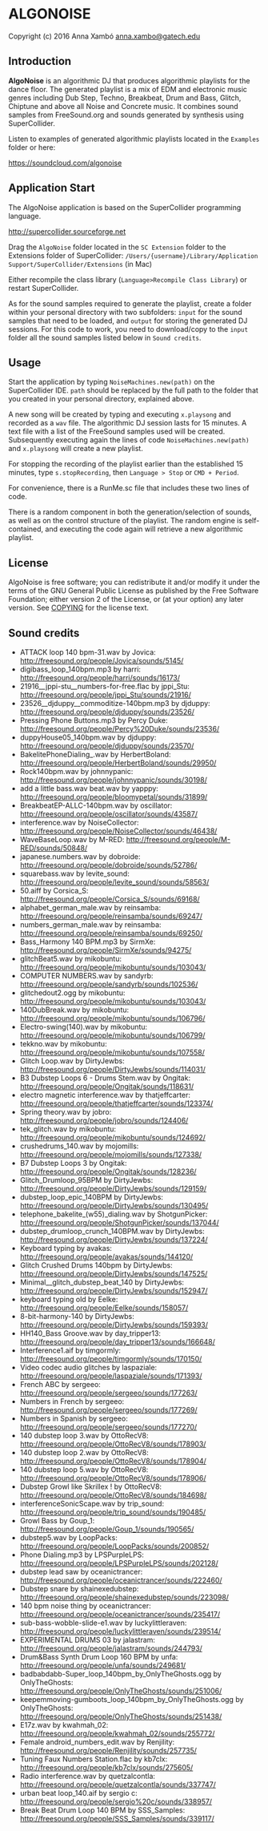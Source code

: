 ALGONOISE
========
Copyright (c) 2016 Anna Xambó <anna.xambo@gatech.edu>


Introduction
------------

**AlgoNoise** is an algorithmic DJ that produces algorithmic playlists for the dance floor. The generated playlist is a mix of EDM and electronic music genres including Dub Step, Techno, Breakbeat, Drum and Bass, Glitch, Chiptune and above all Noise and Concrete music. It combines sound samples from FreeSound.org and sounds generated by synthesis using SuperCollider.

Listen to examples of generated algorithmic playlists located in the `Examples` folder or here:

https://soundcloud.com/algonoise


Application Start
-----------------

The AlgoNoise application is based on the SuperCollider programming language.

http://supercollider.sourceforge.net

Drag the `AlgoNoise` folder located in the `SC Extension` folder to the Extensions folder of SuperCollider: `/Users/{username}/Library/Application Support/SuperCollider/Extensions` (in Mac)

Either recompile the class library (`Language>Recompile Class Library`) or restart SuperCollider.

As for the sound samples required to generate the playlist, create a folder within your personal directory with two subfolders: `input` for the sound samples that need to be loaded, and `output` for storing the generated DJ sessions. For this code to work, you need to download/copy to the `input` folder all the sound samples listed below in `Sound credits`.


Usage
-----

Start the application by typing `NoiseMachines.new(path)` on the SuperCollider IDE. `path` should be replaced by the full path to the folder that you created in your personal directory, explained above.

A new song will be created by typing and executing `x.playsong` and recorded as a `wav` file. The algorithmic DJ session lasts for 15 minutes. A text file with a list of the FreeSound samples used will be created. Subsequently executing again the lines of code `NoiseMachines.new(path)` and `x.playsong` will create a new playlist.

For stopping the recording of the playlist earlier than the established 15 minutes, type `s.stopRecording`, then `Language > Stop` or `CMD + Period`.

For convenience, there is a RunMe.sc file that includes these two lines of code.

There is a random component in both the generation/selection of sounds, as well as on the control structure of the playlist. The random engine is self-contained, and executing the code again will retrieve a new algorithmic playlist.


License
-------

AlgoNoise is free software; you can redistribute it and/or modify it under the terms of the GNU General Public License as published by the Free Software Foundation; either version 2 of the License, or (at your option) any later version. See [COPYING](COPYING) for the license text.


Sound credits
-------------

- ATTACK loop 140 bpm-31.wav by Jovica: http://freesound.org/people/Jovica/sounds/5145/
- digibass_loop_140bpm.mp3 by harri: http://freesound.org/people/harri/sounds/16173/
- 21916__jppi-stu__numbers-for-free.flac by jppi_Stu: http://freesound.org/people/jppi_Stu/sounds/21916/
- 23526__djduppy__commoditize-140bpm.mp3 by djduppy: http://freesound.org/people/djduppy/sounds/23526/
- Pressing Phone Buttons.mp3 by Percy Duke: http://freesound.org/people/Percy%20Duke/sounds/23536/
- duppyHouse05_140bpm.wav by djduppy: http://freesound.org/people/djduppy/sounds/23570/
- BakelitePhoneDialing_.wav by HerbertBoland: http://freesound.org/people/HerbertBoland/sounds/29950/
- Rock140bpm.wav by johnnypanic: http://freesound.org/people/johnnypanic/sounds/30198/
- add a little bass.wav beat.wav by yapppy: http://freesound.org/people/bloomypetal/sounds/31899/
- BreakbeatEP-ALLC-140bpm.wav by oscillator: http://freesound.org/people/oscillator/sounds/43587/
- interference.wav by NoiseCollector: http://freesound.org/people/NoiseCollector/sounds/46438/
- WaveBaseLoop.wav by M-RED: http://freesound.org/people/M-RED/sounds/50848/
- japanese.numbers.wav by dobroide: http://freesound.org/people/dobroide/sounds/52786/
- squarebass.wav by levite_sound: http://freesound.org/people/levite_sound/sounds/58563/
- 50.aiff by Corsica_S: http://freesound.org/people/Corsica_S/sounds/69168/
- alphabet_german_male.wav by reinsamba: http://freesound.org/people/reinsamba/sounds/69247/
- numbers_german_male.wav by reinsamba: http://freesound.org/people/reinsamba/sounds/69250/
- Bass_Harmony 140 BPM.mp3 by SirmXe: http://freesound.org/people/SirmXe/sounds/94275/
- glitchBeat5.wav by mikobuntu: http://freesound.org/people/mikobuntu/sounds/103043/
- COMPUTER NUMBERS.wav by sandyrb: http://freesound.org/people/sandyrb/sounds/102536/
- glitchedout2.ogg by mikobuntu: http://freesound.org/people/mikobuntu/sounds/103043/
- 140DubBreak.wav by mikobuntu: http://freesound.org/people/mikobuntu/sounds/106796/
- Electro-swing(140).wav by mikobuntu: http://freesound.org/people/mikobuntu/sounds/106799/
- tekkno.wav by mikobuntu: http://freesound.org/people/mikobuntu/sounds/107558/
- Glitch Loop.wav by DirtyJewbs: http://freesound.org/people/DirtyJewbs/sounds/114031/
- B3 Dubstep Loops 6 - Drums Stem.wav by Ongitak: http://freesound.org/people/Ongitak/sounds/118631/
- electro magnetic interference.wav by thatjeffcarter: http://freesound.org/people/thatjeffcarter/sounds/123374/
- Spring theory.wav by jobro: http://freesound.org/people/jobro/sounds/124406/
- tek_glitch.wav by mikobuntu: http://freesound.org/people/mikobuntu/sounds/124692/
- crushedrums_140.wav by mojomills: http://freesound.org/people/mojomills/sounds/127338/
- B7 Dubstep Loops 3 by Ongitak: http://freesound.org/people/Ongitak/sounds/128236/
- Glitch_Drumloop_95BPM by DirtyJewbs: http://freesound.org/people/DirtyJewbs/sounds/129159/
- dubstep_loop_epic_140BPM by DirtyJewbs: http://freesound.org/people/DirtyJewbs/sounds/130495/
- telephone_bakelite_(w55)_dialing.wav by ShotgunPicker: http://freesound.org/people/ShotgunPicker/sounds/137044/
- dubstep_drumloop_crunch_140BPM.wav by DirtyJewbs: http://freesound.org/people/DirtyJewbs/sounds/137224/
- Keyboard typing by avakas: http://freesound.org/people/avakas/sounds/144120/
- Glitch Crushed Drums 140bpm by DirtyJewbs: http://freesound.org/people/DirtyJewbs/sounds/147525/
- Minimal__glitch_dubstep_beat_140 by DirtyJewbs: http://freesound.org/people/DirtyJewbs/sounds/152947/
- keyboard typing old by Eelke: http://freesound.org/people/Eelke/sounds/158057/
- 8-bit-harmony-140 by DirtyJewbs: http://freesound.org/people/DirtyJewbs/sounds/159393/
- HH140_Bass Groove.wav by day_tripper13: http://freesound.org/people/day_tripper13/sounds/166648/
- Interference1.aif by timgormly: http://freesound.org/people/timgormly/sounds/170150/
- Video codec audio glitches by laspaziale: http://freesound.org/people/laspaziale/sounds/171393/
- French ABC by sergeeo: http://freesound.org/people/sergeeo/sounds/177263/
- Numbers in French by sergeeo: http://freesound.org/people/sergeeo/sounds/177269/
- Numbers in Spanish by sergeeo: http://freesound.org/people/sergeeo/sounds/177270/
- 140 dubstep loop 3.wav by OttoRecV8: http://freesound.org/people/OttoRecV8/sounds/178903/
- 140 dubstep loop 2.wav by OttoRecV8: http://freesound.org/people/OttoRecV8/sounds/178904/
- 140 dubstep loop 5.wav by OttoRecV8: http://freesound.org/people/OttoRecV8/sounds/178906/
- Dubstep Growl like Skrillex ! by OttoRecV8: http://freesound.org/people/OttoRecV8/sounds/184698/
- interferenceSonicScape.wav by trip_sound: http://freesound.org/people/trip_sound/sounds/190485/
- Growl Bass by Goup_1: http://freesound.org/people/Goup_1/sounds/190565/
- dubstep5.wav by LoopPacks: http://freesound.org/people/LoopPacks/sounds/200852/
- Phone Dialing.mp3 by LPSPurpleLPS: http://freesound.org/people/LPSPurpleLPS/sounds/202128/
- dubstep lead saw by oceanictrancer: http://freesound.org/people/oceanictrancer/sounds/222460/
- Dubstep snare by shainexedubstep: http://freesound.org/people/shainexedubstep/sounds/223098/
- 140 bpm noise thing by oceanictrancer: http://freesound.org/people/oceanictrancer/sounds/235417/
- sub-bass-wobble-slide-e1.wav by luckylittleraven: http://freesound.org/people/luckylittleraven/sounds/239514/
- EXPERIMENTAL DRUMS 03 by jalastram: http://freesound.org/people/jalastram/sounds/244793/
- Drum&Bass Synth Drum Loop 160 BPM by unfa: http://freesound.org/people/unfa/sounds/249681/
- badbabdabb-Super_loop_140bpm_by_OnlyTheGhosts.ogg by OnlyTheGhosts: http://freesound.org/people/OnlyTheGhosts/sounds/251006/
- keepemmoving-gumboots_loop_140bpm_by_OnlyTheGhosts.ogg by OnlyTheGhosts: http://freesound.org/people/OnlyTheGhosts/sounds/251438/
- E17z.wav by kwahmah_02: http://freesound.org/people/kwahmah_02/sounds/255772/
- Female android_numbers_edit.wav by Renjility: http://freesound.org/people/Renjility/sounds/257735/
- Tuning Faux Numbers Station.flac by kb7clx: http://freesound.org/people/kb7clx/sounds/275605/
- Radio interference.wav by quetzalcontla: http://freesound.org/people/quetzalcontla/sounds/337747/
- urban beat loop_140.aif by sergio c: http://freesound.org/people/sergio%20c/sounds/338957/
- Break Beat Drum Loop 140 BPM by SSS_Samples: http://freesound.org/people/SSS_Samples/sounds/339117/
